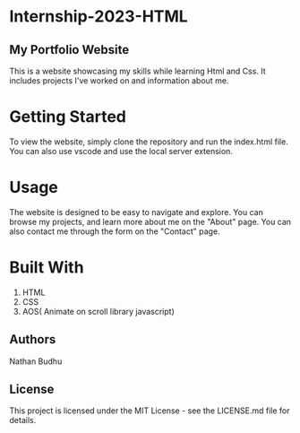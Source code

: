 # Internship-2023-HTML

## My Portfolio Website
This is a website showcasing my skills while learning Html and Css. It includes projects I've worked on and information about me.

# Getting Started
To view the website, simply clone the repository and run the index.html file. You can also use vscode and use the local server extension.

# Usage
The website is designed to be easy to navigate and explore. You can browse my projects, and learn more about me on the "About" page. You can also contact me through the form on the "Contact" page.

# Built With
1. HTML
2. CSS
3. AOS( Animate on scroll library javascript)

## Authors
Nathan Budhu

## License
This project is licensed under the MIT License - see the LICENSE.md file for details.


